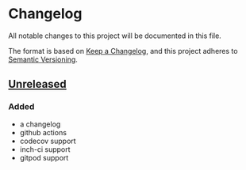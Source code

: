 # Changelog
All notable changes to this project will be documented in this file.

The format is based on [Keep a Changelog](https://keepachangelog.com/en/1.0.0/),
and this project adheres to [Semantic Versioning](https://semver.org/spec/v2.0.0.html).

## [Unreleased]
### Added
- a changelog
- github actions
- codecov support
- inch-ci support
- gitpod support

[Unreleased]: https://github.com/olivierlacan/keep-a-changelog/releases/tag/v0.0.1
